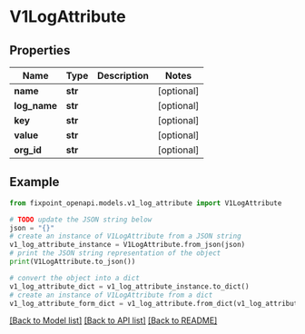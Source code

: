 # V1LogAttribute


## Properties

Name | Type | Description | Notes
------------ | ------------- | ------------- | -------------
**name** | **str** |  | [optional] 
**log_name** | **str** |  | [optional] 
**key** | **str** |  | [optional] 
**value** | **str** |  | [optional] 
**org_id** | **str** |  | [optional] 

## Example

```python
from fixpoint_openapi.models.v1_log_attribute import V1LogAttribute

# TODO update the JSON string below
json = "{}"
# create an instance of V1LogAttribute from a JSON string
v1_log_attribute_instance = V1LogAttribute.from_json(json)
# print the JSON string representation of the object
print(V1LogAttribute.to_json())

# convert the object into a dict
v1_log_attribute_dict = v1_log_attribute_instance.to_dict()
# create an instance of V1LogAttribute from a dict
v1_log_attribute_form_dict = v1_log_attribute.from_dict(v1_log_attribute_dict)
```
[[Back to Model list]](../README.md#documentation-for-models) [[Back to API list]](../README.md#documentation-for-api-endpoints) [[Back to README]](../README.md)


